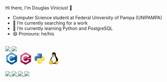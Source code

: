 Hi there, I'm Douglas Vinicius! 👋

- Computer Science student at Federal University of Pampa (UNIPAMPA)
- 🔭 I’m currently searching for a work
- 🌱 I’m currently learning Python and PostgreSQL
- 😄 Pronouns: he/his

<div><br>
    <a href="https://github.com/DouglasVinicius">
        <img width="350em" src="https://github-readme-stats.vercel.app/api?username=DouglasVinicius&show_icons=true&theme=solarized-dark&include_all_commits=true&cout_private=true"/>
        <img width="420em" src="https://github-readme-stats.vercel.app/api/top-langs/?username=DouglasVinicius&layout=compact&langs_count=16&theme=solarized-dark"/>
    </a>
</div>

<div>
    <img allign="center" alt="Douglas-C height="30" width="40" src="https://github.com/devicons/devicon/blob/master/icons/c/c-original.svg"/>
    <img allign="center" alt="Douglas-CPP height="30" width="40" src="https://github.com/devicons/devicon/blob/master/icons/cplusplus/cplusplus-original.svg"/>
    <img allign="center" alt="Douglas-Python height="30" width="40" src="https://github.com/devicons/devicon/blob/master/icons/python/python-original.svg"/>
    <img allign="center" alt="Douglas-Linux height="30" width="40" src="https://github.com/devicons/devicon/blob/master/icons/linux/linux-original.svg"/>
</div>

<div><br>
    <a href="dv.dullius@gmail.com" target="_blank">
        <img src="https://img.shields.io/badge/Gmail-D14836?style=for-the-badge&logo=gmail&logoColor=white"/>
    </a>
    <a href="https://www.linkedin.com/in/douglas-dullius-932695220/" target="_blank">
        <img src="https://img.shields.io/badge/LinkedIn-0077B5?style=for-the-badge&logo=linkedin&logoColor=white"/>
    </a>
    <a href="https://www.facebook.com/douglas.vinicius.716195" target="_blank">
        <img src="https://img.shields.io/badge/Facebook-1877F2?style=for-the-badge&logo=facebook&logoColor=white"/>
    </a>
    <a href="https://www.instagram.com/douglas__vini/" target="_blank">
        <img src="https://img.shields.io/badge/Instagram-E4405F?style=for-the-badge&logo=instagram&logoColor=white"/>
    </a>
</div>
